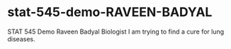 # stat-545-demo-RAVEEN-BADYAL
STAT 545 Demo
Raveen Badyal
Biologist
I am trying to find a cure for lung diseases.

